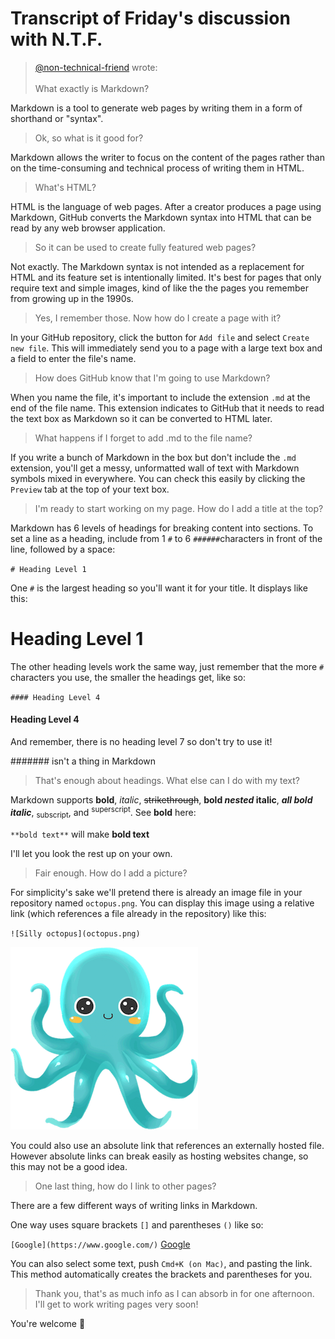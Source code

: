 # Transcript of Friday's discussion with N.T.F.

> [@non-technical-friend](mailto:non-technical-friend@seattle.gov) wrote:<br><br>What exactly is Markdown?

Markdown is a tool to generate web pages by writing them in a form of shorthand or "syntax".

> Ok, so what is it good for?

Markdown allows the writer to focus on the content of the pages rather than on the time-consuming and technical process of writing them in HTML.

> What's HTML?

HTML is the language of web pages. After a creator produces a page using Markdown, GitHub converts the Markdown syntax into HTML that can be read by any web browser application.

> So it can be used to create fully featured web pages?

Not exactly. The Markdown syntax is not intended as a replacement for HTML and its feature set is intentionally limited. It's best for pages that only require text and simple images, kind of like the the pages you remember from growing up in the 1990s.

> Yes, I remember those. Now how do I create a page with it?

In your GitHub repository, click the button for `Add file` and select `Create new file`. This will immediately send you to a page with a large text box and a field to enter the file's name.

> How does GitHub know that I'm going to use Markdown?

When you name the file, it's important to include the extension `.md` at the end of the file name. This extension indicates to GitHub that it needs to read the text box as Markdown so it can be converted to HTML later.

> What happens if I forget to add .md to the file name?

If you write a bunch of Markdown in the box but don't include the `.md` extension, you'll get a messy, unformatted wall of text with Markdown symbols mixed in everywhere. You can check this easily by clicking the `Preview` tab at the top of your text box.

> I'm ready to start working on my page. How do I add a title at the top?

Markdown has 6 levels of headings for breaking content into sections. To set a line as a heading, include from 1 `#` to 6 `######`characters in front of the line, followed by a space:

`# Heading Level 1`

One `#` is the largest heading so you'll want it for your title. It displays like this:

# Heading Level 1

The other heading levels work the same way, just remember that the more `#` characters you use, the smaller the headings get, like so:

`#### Heading Level 4`

#### Heading Level 4

And remember, there is no heading level 7 so don't try to use it!

####### isn't a thing in Markdown

> That's enough about headings. What else can I do with my text?

Markdown supports **bold**, *italic*, ~~strikethrough~~, **bold _nested_ italic**, ***all bold italic***, <sub>subscript</sub>, and <sup>superscript</sup>. See **bold** here:

`**bold text**` will make **bold text**

I'll let you look the rest up on your own.

> Fair enough. How do I add a picture?

For simplicity's sake we'll pretend there is already an image file in your repository named `octopus.png`. You can display this image using a relative link (which references a file already in the repository) like this: 

`![Silly octopus](octopus.png)`

![Silly octopus](octopus.png)

You could also use an absolute link that references an externally hosted file. However absolute links can break easily as hosting websites change, so this may not be a good idea.

> One last thing, how do I link to other pages?

There are a few different ways of writing links in Markdown.

One way uses square brackets `[]` and parentheses `()` like so:

`[Google](https://www.google.com/)` [Google](https://www.google.com)

You can also select some text, push `Cmd+K (on Mac)`, and pasting the link. This method automatically creates the brackets and parentheses for you.

> Thank you, that's as much info as I can absorb in for one afternoon. I'll get to work writing pages very soon!

You're welcome 🍻
